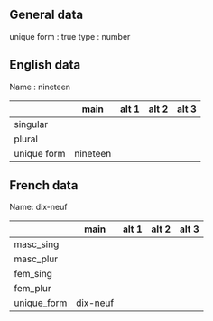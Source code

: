 ## General data

unique form : true
type : number

## English data

Name : nineteen

|             |   main   | alt 1 | alt 2 | alt 3 |
| :---------- | :------: | :---: | :---: | ----- |
| singular    |          |       |       |       |
| plural      |          |       |       |       |
| unique form | nineteen |       |       |       |

## French data

Name: dix-neuf

|             |   main   | alt 1 | alt 2 | alt 3 |
| :---------- | :------: | :---: | :---: | :---: |
| masc_sing   |          |       |       |       |
| masc_plur   |          |       |       |       |
| fem_sing    |          |       |       |       |
| fem_plur    |          |       |       |       |
| unique_form | dix-neuf |       |       |       |


